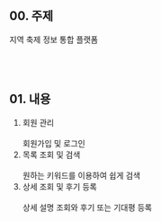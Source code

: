 ## 00. 주제
지역 축제 정보 통합 플랫폼
<br></br>
<br></br>

## 01. 내용

1) 회원 관리 <br></br>
   회원가입 및 로그인
2) 목록 조회 및 검색 <br></br>
   원하는 키워드를 이용하여 쉽게 검색
3) 상세 조회 및 후기 등록 <br></br>
   상세 설명 조회와 후기 또는 기대평 등록    
<br></br>
<br></br>

